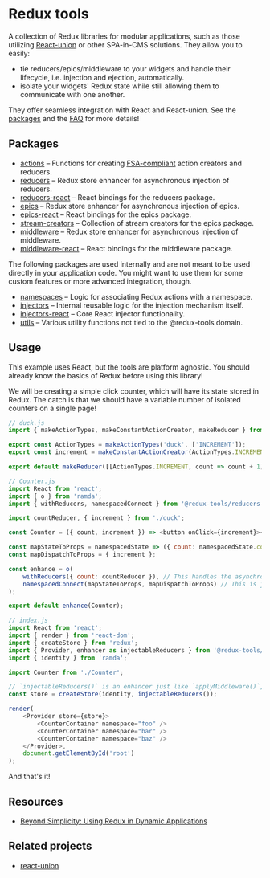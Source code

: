 # Redux tools

A collection of Redux libraries for modular applications, such as those utilizing [React-union](https://github.com/lundegaard/react-union) or other SPA-in-CMS solutions. They allow you to easily:

- tie reducers/epics/middleware to your widgets and handle their lifecycle, i.e. injection and ejection, automatically.
- isolate your widgets' Redux state while still allowing them to communicate with one another.

They offer seamless integration with React and React-union. See the [packages](/packages) and the [FAQ](FAQ.md) for more details!

## Packages

- [actions](packages/actions/README.md) – Functions for creating [FSA-compliant](https://github.com/redux-utilities/flux-standard-action) action creators and reducers.
- [reducers](packages/reducers/README.md) – Redux store enhancer for asynchronous injection of reducers.
- [reducers-react](packages/reducers-react/README.md) – React bindings for the reducers package.
- [epics](packages/epics/README.md) – Redux store enhancer for asynchronous injection of epics.
- [epics-react](packages/epics-react/README.md) – React bindings for the epics package.
- [stream-creators](packages/stream-creators/README.md) – Collection of stream creators for the epics package.
- [middleware](packages/middleware/README.md) – Redux store enhancer for asynchronous injection of middleware.
- [middleware-react](packages/middleware-react/README.md) – React bindings for the middleware package.

The following packages are used internally and are not meant to be used directly in your application code. You might want to use them for some custom features or more advanced integration, though.

- [namespaces](packages/namespaces/README.md) – Logic for associating Redux actions with a namespace.
- [injectors](packages/injectors/README.md) – Internal reusable logic for the injection mechanism itself.
- [injectors-react](packages/injectors-react/README.md) – Core React injector functionality.
- [utils](packages/utils/README.md) – Various utility functions not tied to the @redux-tools domain.

## Usage

This example uses React, but the tools are platform agnostic. You should already know the basics of Redux before using this library!

We will be creating a simple click counter, which will have its state stored in Redux. The catch is that we should have a variable number of isolated counters on a single page!

```js
// duck.js
import { makeActionTypes, makeConstantActionCreator, makeReducer } from '@redux-tools/actions';

export const ActionTypes = makeActionTypes('duck', ['INCREMENT']);
export const increment = makeConstantActionCreator(ActionTypes.INCREMENT);

export default makeReducer([[ActionTypes.INCREMENT, count => count + 1]], 0);
```

```js
// Counter.js
import React from 'react';
import { o } from 'ramda';
import { withReducers, namespacedConnect } from '@redux-tools/reducers-react';

import countReducer, { increment } from './duck';

const Counter = ({ count, increment }) => <button onClick={increment}>{count}</button>;

const mapStateToProps = namespacedState => ({ count: namespacedState.count });
const mapDispatchToProps = { increment };

const enhance = o(
	withReducers({ count: countReducer }), // This handles the asynchronous reducer injection.
	namespacedConnect(mapStateToProps, mapDispatchToProps) // This is just like `connect` from react-redux
);

export default enhance(Counter);
```

```js
// index.js
import React from 'react';
import { render } from 'react-dom';
import { createStore } from 'redux';
import { Provider, enhancer as injectableReducers } from '@redux-tools/reducers';
import { identity } from 'ramda';

import Counter from './Counter';

// `injectableReducers()` is an enhancer just like `applyMiddleware()`, so they're composable!
const store = createStore(identity, injectableReducers());

render(
	<Provider store={store}>
		<CounterContainer namespace="foo" />
		<CounterContainer namespace="bar" />
		<CounterContainer namespace="baz" />
	</Provider>,
	document.getElementById('root')
);
```

And that's it!

## Resources
* [Beyond Simplicity: Using Redux in Dynamic Applications](https://medium.com/@wafflepie/beyond-simplicity-using-redux-in-dynamic-applications-ae9e0aea928c)

## Related projects
* [react-union](https://github.com/lundegaard/react-union)
